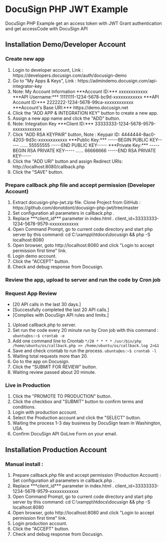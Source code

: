 # DocuSign PHP JWT Example
DocuSign PHP Example get an access token with JWT Grant authentication and get accessCode with DocuSign API

## Installation Demo/Developer Account
### Create new app
<ol>
<li>Login to developer account, Link : https://developers.docusign.com/auth/docusign-demo</li>
<li>Go to "My Apps & Keys", Link : https://admindemo.docusign.com/api-integrator-key</li>
<li>Note: My Account Information
***Account ID:*** xxxxxxxxxxxx
***API Username:*** 11111111-1234-5678-bc9d-xxxxxxxxxxxx
***API Account ID:*** 2222222-1234-5678-99ca-xxxxxxxxxxxx
***Account's Base URI:*** https://demo.docusign.net</li>
<li>Click the "ADD APP & INTEGRATION KEY" button to create a new app.</li>
<li>Assign a new app name and click the "ADD" button.</li>
<li>Note: Integration Key
***Client ID:*** 33333333-1234-5678-9579-xxxxxxxxxxxx</li>
<li>Click "ADD RSA KEYPAIR" button, Note :
Keypair ID: 4444444-8ac0-4203-9d3c-xxxxxxxxxxxx
***Public Key:***
-----BEGIN PUBLIC KEY-----
...... 55555555
-----END PUBLIC KEY-----
***Private Key:***
-----BEGIN RSA PRIVATE KEY-----
...... 66666666
-----END RSA PRIVATE KEY-----</li>
<li>Click the "ADD URI" button and assign Redirect URIs: http://localhost:8080/callback.php</li>
<li>Click the "SAVE" button.</li>
</ol>

### Prepare callback.php file and accept permission (Developer Account)
<ol>
<li>Extract docusign-php-jwt.zip file.
Clone Project from GitHub : https://github.com/donotdont/docusign-php-jwt/tree/master</li>
<li>Set configuration all parameters in callback.php .</li>
<li>Replace ***client_id*** parameter in index.html .
client_id=33333333-1234-5678-9579-xxxxxxxxxxxx</li>
<li>Open Command Prompt, go to current code directory and start php server by this command:
cd C:\xampp\htdocs\docusign && php -S localhost:8080</li>
<li>Open browser, goto http://localhost:8080 and click "Login to accept permission first time" link.</li>
<li>Login demo account.</li>
<li>Click the "ACCEPT" button.</li>
<li>Check and debug response from Docusign.</li>
</ol>

### Review the app, upload to server and run the code by Cron job
### Request App Review
- [20 API calls in the last 30 days.]
- [Successfully completed the last 20 API calls.]
- [Complies with DocuSign API rules and limits.]
<ol>
<li>Upload callback.php to server.</li>
<li>Set run the code every 20 minute run by Cron job with this command : 
<code>ubuntu@os:~$ crontab -e</code></li>
<li>Add one command line to Crontab
<code>*/20 * * * * /usr/bin/php /home/ubuntu/os/callback.php >> /home/ubuntu/os/callback.log 2>&1</code></li>
<li>Save and check crontab to run the process.
<code>ubuntu@os:~$ crontab -l</code></li>
<li>Waiting total requests more than 20.</li>
<li>Go to the app on Docusign.</li>
<li>Click the "SUBMIT FOR REVIEW" button.</li>
<li>Waiting review passed about 20 minute.</li>
</ol>

### Live in Production
<ol>
<li>Click the "PROMOTE TO PRODUCTION" button.</li>
<li>Click the checkbox and "SUBMIT" button to confirm terms and conditions.</li>
<li>Login with production account.</li>
<li>Select the Production account and click the "SELECT" button.</li>
<li>Waiting the process 1-3 day business by DocuSign team in Washington, USA.</li>
<li>Confirm DocuSign API GoLive Form on your email.</li>
</ol>

## Installation Production Account
### Manual install :
<ol>
<li>Prepare callback.php file and accept permission (Production Account) :
Set configuration all parameters in callback.php .</li>
<li>Replace ***client_id*** parameter in index.html .
client_id=33333333-1234-5678-9579-xxxxxxxxxxxx</li>
<li>Open Command Prompt, go to current code directory and start php server by this command:
cd C:\xampp\htdocs\docusign && php -S localhost:8080</li>
<li>Open browser, goto http://localhost:8080 and click "Login to accept permission first time" link.</li>
<li>Login production account.</li>
<li>Click the "ACCEPT" button.</li>
<li>Check and debug response from Docusign.</li>
</ol>
